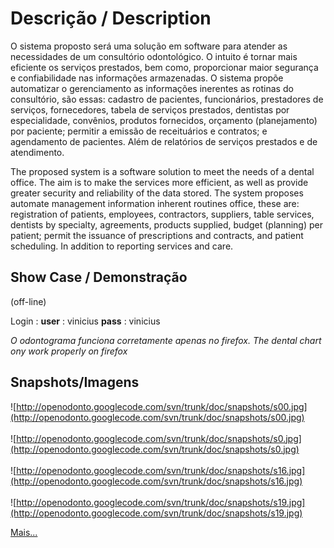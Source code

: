 # Descrição / Description #

O sistema proposto será uma solução em software para atender as necessidades de um consultório odontológico. O intuito é tornar mais eficiente os serviços prestados, bem como, proporcionar maior segurança e confiabilidade nas informações armazenadas.
O sistema propõe automatizar o gerenciamento as informações inerentes as rotinas do consultório, são essas: cadastro de pacientes, funcionários, prestadores de serviços, fornecedores, tabela de serviços prestados, dentistas por especialidade, convênios, produtos fornecidos, orçamento (planejamento) por paciente; permitir a emissão de receituários e contratos; e agendamento de pacientes. Além de relatórios de serviços prestados e de atendimento.


The proposed system is a software solution to meet the needs of a dental office. The aim is to make the services more efficient, as well as provide greater security and reliability of the data stored.
The system proposes automate management information inherent routines office, these are: registration of patients, employees, contractors, suppliers, table services, dentists by specialty, agreements, products supplied, budget (planning) per patient; permit the issuance of prescriptions and contracts, and patient scheduling. In addition to reporting services and care.

## Show Case / Demonstração ##
(off-line)

Login :
**user** : vinicius
**pass** : vinicius

_O odontograma funciona corretamente apenas no firefox._
_The dental chart ony work properly on firefox_

## Snapshots/Imagens ##

![http://openodonto.googlecode.com/svn/trunk/doc/snapshots/s00.jpg](http://openodonto.googlecode.com/svn/trunk/doc/snapshots/s00.jpg)
<br /><br />
![http://openodonto.googlecode.com/svn/trunk/doc/snapshots/s0.jpg](http://openodonto.googlecode.com/svn/trunk/doc/snapshots/s0.jpg)
<br /><br />
![http://openodonto.googlecode.com/svn/trunk/doc/snapshots/s16.jpg](http://openodonto.googlecode.com/svn/trunk/doc/snapshots/s16.jpg)
<br /><br />
![http://openodonto.googlecode.com/svn/trunk/doc/snapshots/s19.jpg](http://openodonto.googlecode.com/svn/trunk/doc/snapshots/s19.jpg)

[Mais...](https://code.google.com/p/openodonto/wiki/SystemHints)